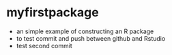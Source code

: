 # myfirstpackage
- an simple example of constructing an R package
- to test commit and push between github and Rstudio
- test second commit

